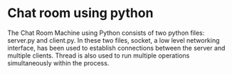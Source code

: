 # Chat room using python

The Chat Room Machine using Python consists of two python files: server.py and client.py. 
In these two files, socket, a low level networking interface, has been used to establish connections between the server and multiple clients. Thread is also used to run multiple operations simultaneously within the process. 
